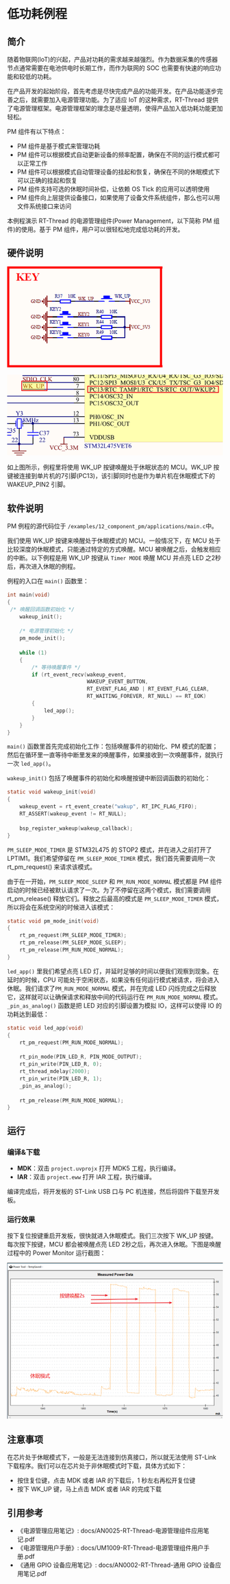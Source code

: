 # 低功耗例程

## 简介

随着物联网(IoT)的兴起，产品对功耗的需求越来越强烈。作为数据采集的传感器节点通常需要在电池供电时长期工作，而作为联网的 SOC 也需要有快速的响应功能和较低的功耗。

在产品开发的起始阶段，首先考虑是尽快完成产品的功能开发。在产品功能逐步完善之后，就需要加入电源管理功能。为了适应 IoT 的这种需求，RT-Thread 提供了电源管理框架。电源管理框架的理念是尽量透明，使得产品加入低功耗功能更加轻松。

PM 组件有以下特点：

- PM 组件是基于模式来管理功耗
- PM 组件可以根据模式自动更新设备的频率配置，确保在不同的运行模式都可以正常工作
- PM 组件可以根据模式自动管理设备的挂起和恢复，确保在不同的休眠模式下可以正确的挂起和恢复
- PM 组件支持可选的休眠时间补偿，让依赖 OS Tick 的应用可以透明使用
- PM 组件向上层提供设备接口，如果使用了设备文件系统组件，那么也可以用文件系统接口来访问

本例程演示 RT-Thread 的电源管理组件(Power Management，以下简称 PM 组件)的使用。基于 PM 组件，用户可以很轻松地完成低功耗的开发。

## 硬件说明

![按键电路原理图](../../docs/figures/12_component_pm/wakeup_sch.png)

![按键连接单片机引脚](../../docs/figures/12_component_pm/wakeup_pin.png)

如上图所示，例程里将使用 WK_UP 按键唤醒处于休眠状态的 MCU。WK_UP 按键被连接到单片机的7引脚(PC13)，该引脚同时也是作为单片机在休眠模式下的 WAKEUP_PIN2 引脚。

## 软件说明

PM 例程的源代码位于 `/examples/12_component_pm/applications/main.c`中。

我们使用 WK_UP 按键来唤醒处于休眠模式的 MCU。一般情况下，在 MCU 处于比较深度的休眠模式，只能通过特定的方式唤醒。MCU 被唤醒之后，会触发相应的中断。以下例程是用 WK_UP 按键从 `Timer MODE` 唤醒 MCU 并点亮 LED 之2秒后，再次进入休眠的例程。

例程的入口在 `main()` 函数里：

```C
int main(void)
{
 /* 唤醒回调函数初始化 */
    wakeup_init();

    /* 电源管理初始化 */
    pm_mode_init();

    while (1)
    {
        /* 等待唤醒事件 */
        if (rt_event_recv(wakeup_event,
                          WAKEUP_EVENT_BUTTON,
                          RT_EVENT_FLAG_AND | RT_EVENT_FLAG_CLEAR,
                          RT_WAITING_FOREVER, RT_NULL) == RT_EOK)
        {
            led_app();
        }
    }
}
```

`main()` 函数里首先完成初始化工作：包括唤醒事件的初始化、PM 模式的配置；然后在循环里一直等待中断里发来的唤醒事件，如果接收到一次唤醒事件，就执行一次 `led_app()`。

`wakeup_init()` 包括了唤醒事件的初始化和唤醒按键中断回调函数的初始化：

```c
static void wakeup_init(void)
{
    wakeup_event = rt_event_create("wakup", RT_IPC_FLAG_FIFO);
    RT_ASSERT(wakeup_event != RT_NULL);

    bsp_register_wakeup(wakeup_callback);
}
```

`PM_SLEEP_MODE_TIMER` 是 STM32L475 的 STOP2 模式，并在进入之前打开了 LPTIM1。我们希望停留在 `PM_SLEEP_MODE_TIMER` 模式，我们首先需要调用一次 rt_pm_request() 来请求该模式。

由于在一开始，`PM_SLEEP_MODE_SLEEP` 和 `PM_RUN_MODE_NORMAL` 模式都是 PM 组件启动的时候已经被默认请求了一次。为了不停留在这两个模式，我们需要调用 rt_pm_release() 释放它们。释放之后最高的模式是 `PM_SLEEP_MODE_TIMER` 模式，所以将会在系统空闲的时候进入该模式：

```C
static void pm_mode_init(void)
{
    rt_pm_request(PM_SLEEP_MODE_TIMER);
    rt_pm_release(PM_SLEEP_MODE_SLEEP);
    rt_pm_release(PM_RUN_MODE_NORMAL);
}
```

`led_app()` 里我们希望点亮 LED 灯，并延时足够的时间以便我们观察到现象。在延时的时候，CPU 可能处于空闲状态，如果没有任何运行模式被请求，将会进入休眠。我们请求了`PM_RUN_MODE_NORMAL` 模式，并在完成 LED 闪烁完成之后释放它，这样就可以让确保请求和释放中间的代码运行在 `PM_RUN_MODE_NORMAL` 模式。`_pin_as_analog()` 函数是把 LED 对应的引脚设置为模拟 IO，这样可以使得 IO 的功耗达到最低：

```C
static void led_app(void)
{
    rt_pm_request(PM_RUN_MODE_NORMAL);

    rt_pin_mode(PIN_LED_R, PIN_MODE_OUTPUT);
    rt_pin_write(PIN_LED_R, 0);
    rt_thread_mdelay(2000);
    rt_pin_write(PIN_LED_R, 1);
    _pin_as_analog();

    rt_pm_release(PM_RUN_MODE_NORMAL);
}
```

## 运行

### 编译&下载

- **MDK**：双击 `project.uvprojx` 打开 MDK5 工程，执行编译。
- **IAR**：双击 `project.eww` 打开 IAR 工程，执行编译。

编译完成后，将开发板的 ST-Link USB 口与 PC 机连接，然后将固件下载至开发板。

### 运行效果

按下复位按键重启开发板，很快就进入休眠模式。我们三次按下 WK_UP 按键。每次按下按键，MCU 都会被唤醒点亮 LED 2秒之后，再次进入休眠。下图是唤醒过程中的 Power Monitor 运行截图：

![运行效果](../../docs/figures/12_component_pm/wakeup.png)

## 注意事项

在芯片处于休眠模式下，一般是无法连接到仿真接口，所以就无法使用 ST-Link 下载程序。我们可以在芯片处于非休眠模式时下载，具体方式如下：

- 按住复位键，点击 MDK 或者 IAR 的下载后，1 秒左右再松开复位键
- 按下 WK_UP 键，马上点击 MDK 或者 IAR 的完成下载

## 引用参考

- 《电源管理应用笔记》: docs/AN0025-RT-Thread-电源管理组件应用笔记.pdf
- 《电源管理用户手册》: docs/UM1009-RT-Thread-电源管理组件用户手册.pdf
- 《通用 GPIO 设备应用笔记》: docs/AN0002-RT-Thread-通用 GPIO 设备应用笔记.pdf
